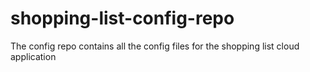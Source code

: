 # shopping-list-config-repo

The config repo contains all the config files for the shopping list cloud application
